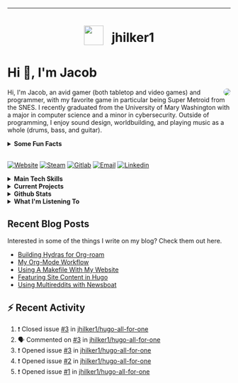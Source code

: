 ***
<div align="center">
<h1>
  <sub>
    <img src="https://avatars.githubusercontent.com/u/11656760?v=4" height="44">
  </sub>
  &nbsp;
 jhilker1
  </h1>
</div>

# Hi :wave:, I'm Jacob
<img align="right" src="https://jhilker.com/pics/jhilker.jpg" style="border-radius: 50%;"/>

Hi, I'm Jacob, an avid gamer (both tabletop and video games) and programmer, with my favorite game in particular being Super Metroid from the SNES. I recently graduated from the University of Mary Washington with a major in computer science and a minor in cybersecurity. Outside of programming, I enjoy sound design, worldbuilding, and playing music as a whole (drums, bass, and guitar).

<details>
  <summary><strong>Some Fun Facts</strong></summary>
  
  - I am the middle of a set of triplets (2 sisters).
  - I started playing drums in 6th grade, then guitar in 11th, and finally bass my senior year of college.
  - I am also working on 2 worldbuilding projects currently, one of which is an alternate history setting.
  - One of my favorite bands is Coheed and Cambria.
</details>

<br/>

[![Website](https://img.shields.io/badge/-Website-blue?logo=org&style=for-the-badge&logoColor=white)](https://jhilker.com)
[![Steam](https://img.shields.io/badge/-Steam-black?logo=steam&style=for-the-badge)](https://steamcommunity.com/id/WaitingCynicism/)
[![Gitlab](https://img.shields.io/badge/-jhilker-blue?logo=gitlab&style=for-the-badge&logoColor=white)](https://gitlab.com/jhilker)
[![Email](https://img.shields.io/badge/-Email-blue?logo=gmail&style=for-the-badge&logoColor=white)](mailto:jacob.hilker2@gmail.com)
[![Linkedin](https://img.shields.io/badge/-jhilker-0A66C2?logo=linkedin&style=for-the-badge&logoColor=white)](https://linked.com/in/jhilker)

<details>
  <summary><strong>Main Tech Skills</strong></summary>
  
  [![Python](https://img.shields.io/badge/-python-3776ab?logo=python&style=for-the-badge&logoColor=white)]()
  [![Hugo](https://img.shields.io/badge/-Hugo-ff4088?logo=hugo&style=for-the-badge&logoColor=white)]()
  [![Org-mode](https://img.shields.io/badge/-Orgmode-77aa99?logo=org&style=for-the-badge&logoColor=white)]()
  [![Postgres](https://img.shields.io/badge/-Postgres-4169e1?logo=postgresql&style=for-the-badge&logoColor=white)]()
  [![Java](https://img.shields.io/badge/-Java-007396?logo=java&style=for-the-badge&logoColor=white)]()
  [![Javascript](https://img.shields.io/badge/-Javascript-red?logo=javascript&style=for-the-badge&logoColor=white)]()

  </details>
  
  <details>
  <summary><strong>Current Projects</strong></summary>
  
  [![All For One](https://github-readme-stats.vercel.app/api/pin/?username=jhilker1&repo=hugo-all-for-one&theme=nord)](https://github.com/jhilker1/hugo-all-for-one)
  [![Chronicler](https://github-readme-stats.vercel.app/api/pin/?username=jhilker1&repo=chroniclerCK3&theme=nord)](https://github.com/jhilker1/chroniclerCK3)
  
  </details>
  
  <details>
  <summary><strong>Github Stats</strong></summary>
  
  ![Jacob's GitHub stats](https://github-readme-stats.vercel.app/api?username=jhilker1&layout=compact&show_icons=true&theme=nord&count_private=true)
  &nbsp;
  [![Top Langs](https://github-readme-stats.vercel.app/api/top-langs/?username=jhilker1&hide=yasnippet,c&layout=compact&langs_count=8&theme=nord)](https://github.com/jhilker1)
  </details>
  
  <details>
  
  <summary><strong>What I'm Listening To</strong></summary>
   <div>
  
  [![spotify-github-profile](https://spotify-github-profile.vercel.app/api/view?uid=bqby3nrwzkqhio0yxezv77899&cover_image=true&theme=natemoo-re)](https://spotify-github-profile.vercel.app/api/view?uid=bqby3nrwzkqhio0yxezv77899&redirect=true)
 </div>
 </details>
 
## Recent Blog Posts
Interested in some of the things I write on my blog? Check them out here.

  
<!-- BLOG-POST-LIST:START -->
- [Building Hydras for Org-roam](https://jhilker.com/blog/2021/06/building-hydras-for-org-roam/)
- [My Org-Mode Workflow](https://jhilker.com/blog/2021/06/my-org-mode-workflow/)
- [Using A Makefile With My Website](https://jhilker.com/blog/2021/03/using-a-makefile-with-my-website/)
- [Featuring Site Content in Hugo](https://jhilker.com/blog/2021/02/featuring-site-content-in-hugo/)
- [Using Multireddits with Newsboat](https://jhilker.com/blog/2020/12/using-multireddits-with-newsboat/)
<!-- BLOG-POST-LIST:END -->
 
## ⚡ Recent Activity
<!--START_SECTION:activity-->
1. ❗️ Closed issue [#3](https://github.com/jhilker1/hugo-all-for-one/issues/3) in [jhilker1/hugo-all-for-one](https://github.com/jhilker1/hugo-all-for-one)
2. 🗣 Commented on [#3](https://github.com/jhilker1/hugo-all-for-one/issues/3) in [jhilker1/hugo-all-for-one](https://github.com/jhilker1/hugo-all-for-one)
3. ❗️ Opened issue [#3](https://github.com/jhilker1/hugo-all-for-one/issues/3) in [jhilker1/hugo-all-for-one](https://github.com/jhilker1/hugo-all-for-one)
4. ❗️ Opened issue [#2](https://github.com/jhilker1/hugo-all-for-one/issues/2) in [jhilker1/hugo-all-for-one](https://github.com/jhilker1/hugo-all-for-one)
5. ❗️ Opened issue [#1](https://github.com/jhilker1/hugo-all-for-one/issues/1) in [jhilker1/hugo-all-for-one](https://github.com/jhilker1/hugo-all-for-one)
<!--END_SECTION:activity-->
